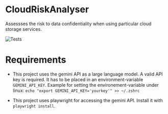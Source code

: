 # CloudRiskAnalyser
Assessses the risk to data confidentiality when using particular cloud storage services.


![Tests](https://github.com/froli-code/CloudRiskAnalyser/actions/workflows/tests.yml/badge.svg)

# Requirements

* This project uses the gemini API as a large language model. A valid API key is required. It has to be placed in an environment-variable `GEMINI_API_KEY`.
Example for setting the environement-variable under linux:
`echo "export GEMINI_API_KEY='yourkey'" >> ~/.zshrc`

* This project uses playwright for accessing the gemini API. Install it with `playwright install`.
